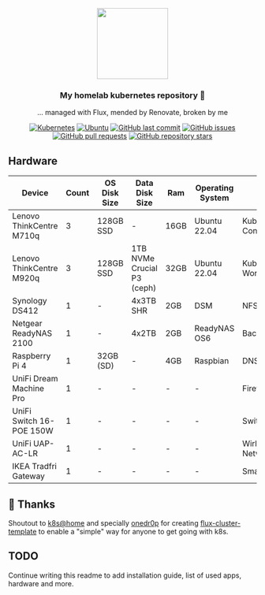 <div align="center">

<img src="https://camo.githubusercontent.com/5b298bf6b0596795602bd771c5bddbb963e83e0f/68747470733a2f2f692e696d6775722e636f6d2f7031527a586a512e706e67" align="center" width="144px" height="144px"/>

### My homelab kubernetes repository :metal:

... managed with Flux, mended by Renovate, broken by me

</div>

<div align="center">

[![Kubernetes](https://img.shields.io/badge/v1.26.1+k3s1-blue?style=for-the-badge&logo=kubernetes&logoColor=white)](https://k3s.io/)
[![Ubuntu](https://img.shields.io/badge/Ubuntu-22.04-blue?style=for-the-badge&logo=ubuntu&logoColor=white)](https://ubuntu.com/)
[![GitHub last commit](https://img.shields.io/github/last-commit/s0undy/kube-ops?style=for-the-badge&logo=github)](https://github.com/s0undy/kube-ops/commits/main)
[![GitHub issues](https://img.shields.io/github/issues/s0undy/kube-ops?style=for-the-badge&logo=github)](https://github.com/s0undy/kube-ops/issues)
[![GitHub pull requests](https://img.shields.io/github/issues-pr/s0undy/kube-ops?style=for-the-badge&logo=github)](https://github.com/s0undy/kube-ops/pulls)
[![GitHub repository stars](https://img.shields.io/github/stars/s0undy/kube-ops?style=for-the-badge&logo=github)](https://github.com/s0undy/kube-ops/stargazers)

</div>

## Hardware
| Device                    | Count | OS Disk Size | Data Disk Size              | Ram  | Operating System | Purpose             |
|---------------------------|-------|--------------|-----------------------------|------|------------------|---------------------|
| Lenovo ThinkCentre M710q  | 3     | 128GB SSD    | -                           | 16GB | Ubuntu 22.04     | Kubernetes Control Plane   |
| Lenovo ThinkCentre M920q  | 3     | 128GB SSD    | 1TB NVMe Crucial P3 (ceph)  | 32GB | Ubuntu 22.04     | Kubernetes Workers  |
| Synology DS412            | 1     | -            | 4x3TB SHR                   | 2GB  | DSM              | NFS                 |
| Netgear ReadyNAS 2100     | 1     | -            | 4x2TB                       | 2GB  | ReadyNAS OS6     | Backup & Testing    |
| Raspberry Pi 4            | 1     | 32GB (SD)    | -                           | 4GB  | Raspbian         | DNS-Backup          |
| UniFi Dream Machine Pro   | 1     | -            | -                           | -    | -                | Firewall/Controller |
| UniFi Switch 16-POE 150W  | 1     | -            | -                           | -    | -                | Switching           |
| UniFi UAP-AC-LR           | 1     | -            | -                           | -    | -                | Wirless Networking  |
| IKEA Tradfri Gateway      | 1     | -            | -                           | -    | -                | Smart Home          |

## 🤝 Thanks
Shoutout to [k8s@home](https://discord.gg/Yv2gzFy) and specially [onedr0p](https://github.com/onedr0p) for creating [flux-cluster-template](https://github.com/onedr0p/flux-cluster-template) to enable a "simple" way for anyone to get going with k8s.
## TODO
Continue writing this readme to add installation guide, list of used apps, hardware and more.
